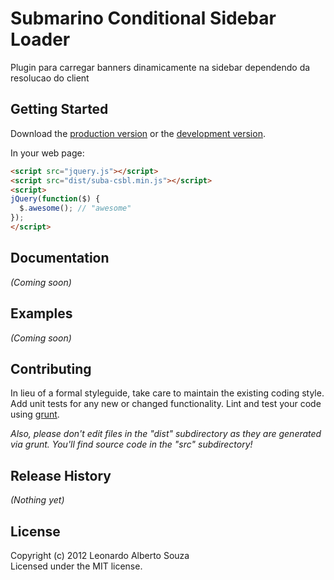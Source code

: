 # Submarino Conditional Sidebar Loader

Plugin para carregar banners dinamicamente na sidebar dependendo da resolucao do client

## Getting Started
Download the [production version][min] or the [development version][max].

[min]: https://raw.github.com/leobetosouza/suba-csbl/master/dist/suba-csbl.min.js
[max]: https://raw.github.com/leobetosouza/suba-csbl/master/dist/suba-csbl.js

In your web page:

```html
<script src="jquery.js"></script>
<script src="dist/suba-csbl.min.js"></script>
<script>
jQuery(function($) {
  $.awesome(); // "awesome"
});
</script>
```

## Documentation
_(Coming soon)_

## Examples
_(Coming soon)_

## Contributing
In lieu of a formal styleguide, take care to maintain the existing coding style. Add unit tests for any new or changed functionality. Lint and test your code using [grunt](https://github.com/cowboy/grunt).

_Also, please don't edit files in the "dist" subdirectory as they are generated via grunt. You'll find source code in the "src" subdirectory!_

## Release History
_(Nothing yet)_

## License
Copyright (c) 2012 Leonardo Alberto Souza  
Licensed under the MIT license.

